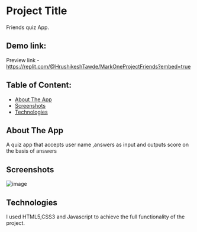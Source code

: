 # Project Title
Friends quiz App.

## Demo link:

Preview link -https://replit.com/@HrushikeshTawde/MarkOneProjectFriends?embed=true

## Table of Content:

- [About The App](#about-the-app)
- [Screenshots](#screenshots)
- [Technologies](#technologies)

## About The App

A quiz app that accepts user name ,answers as input and outputs score on the basis of answers

## Screenshots

![image](https://user-images.githubusercontent.com/61748949/211258951-c7c5ccb8-8eb2-45db-bab9-d6ff1a096264.png)


## Technologies

I used HTML5,CSS3 and Javascript to achieve the full functionality of the project.




